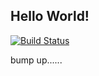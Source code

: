 ## Hello World!

[![Build Status](http://niko.dev.9rum.cc:8000/api/badges/niko-bellic/helloworld/status.svg)](http://niko.dev.9rum.cc:8000/niko-bellic/helloworld)

bump up......
